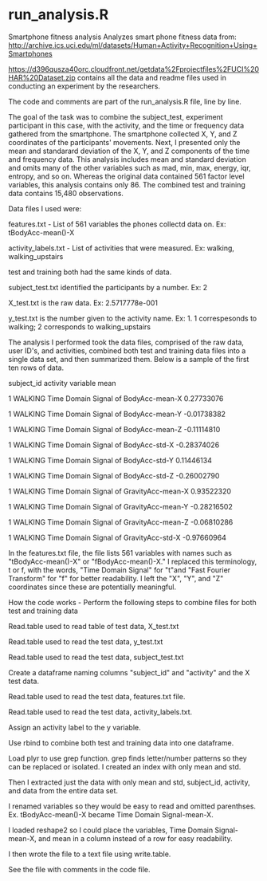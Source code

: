 # run_analysis.R
Smartphone fitness analysis
Analyzes smart phone fitness data from: http://archive.ics.uci.edu/ml/datasets/Human+Activity+Recognition+Using+Smartphones

https://d396qusza40orc.cloudfront.net/getdata%2Fprojectfiles%2FUCI%20HAR%20Dataset.zip contains all the data and readme files used 
in conducting an experiment by the researchers.

The code and comments are part of the run_analysis.R file, line by line.

The goal of the task was to combine the subject_test, experiment participant in this case, with the activity, and the time or frequency data gathered from the smartphone. The smartphone collected X, Y, and Z coordinates of the participants' movements. Next,
I presented only the mean and standarard deviation of the X, Y, and Z components of the time and frequency data. This analysis includes mean and standard deviation and omits many of the other variables such as mad, min, max, energy, iqr, entropy, and so on. Whereas the original data contained 561 factor level variables, this analysis contains only 86. The combined test and training data contains 15,480 observations.

Data files I used were:

features.txt - List of 561 variables the phones collectd data on. Ex: tBodyAcc-mean()-X

activity_labels.txt - List of activities that were measured. Ex: walking, walking_upstairs

test and training both had the same kinds of data.

subject_test.txt identified the participants by a number. Ex: 2

X_test.txt is the raw data. Ex:   2.5717778e-001 

y_test.txt is the number given to the activity name. Ex: 1. 1 correspesonds to walking; 2 corresponds to walking_upstairs

The analysis I performed took the data files, comprised of the raw data, user ID's, and activities, combined both test and training 
data files into a single data set, and then summarized them. Below is a sample of the first ten rows of data. 

subject_id    activity            variable                        mean

1             WALKING    Time Domain Signal of BodyAcc-mean-X  0.27733076

1             WALKING    Time Domain Signal of BodyAcc-mean-Y -0.01738382

1             WALKING    Time Domain Signal of BodyAcc-mean-Z -0.11114810

1             WALKING     Time Domain Signal of BodyAcc-std-X -0.28374026

1             WALKING     Time Domain Signal of BodyAcc-std-Y  0.11446134

1             WALKING     Time Domain Signal of BodyAcc-std-Z -0.26002790

1             WALKING     Time Domain Signal of GravityAcc-mean-X  0.93522320

1             WALKING   Time Domain Signal of GravityAcc-mean-Y -0.28216502

1             WALKING   Time Domain Signal of GravityAcc-mean-Z -0.06810286

1             WALKING  Time Domain Signal of GravityAcc-std-X -0.97660964

In the features.txt file, the file lists 561 variables with names such as "tBodyAcc-mean()-X" or "fBodyAcc-mean()-X." I replaced this terminology, t or f, with the words, "Time Domain Signal" for "t"and "Fast Fourier Transform" for "f" for better readability. I left the "X", "Y", and "Z" coordinates since these are potentially meaningful.

How the code works - Perform the following steps to combine files for both test and training data

Read.table used to read table of test data, X_test.txt

Read.table used to read the test data, y_test.txt

Read.table used to read the test data, subject_test.txt

Create a dataframe naming columns "subject_id" and "activity" and the X test data.

Read.table used to read the test data, features.txt file.

Read.table used to read the test data, activity_labels.txt.

Assign an activity label to the y variable.

Use rbind to combine both test and training data into one dataframe.

Load plyr to use grep function. grep finds letter/number patterns so they can be replaced or isolated. I created an index with only mean and std.

Then I extracted just the data with only mean and std, subject_id, activity, and data from the entire data set.

I renamed variables so they would be easy to read and omitted parenthses. Ex. tBodyAcc-mean()-X became Time Domain Signal-mean-X.

I loaded reshape2 so I could place the variables, Time Domain Signal-mean-X, and mean in a column instead of a row for easy readability.

I then wrote the file to a text file using write.table.

See the file with comments in the code file. 




